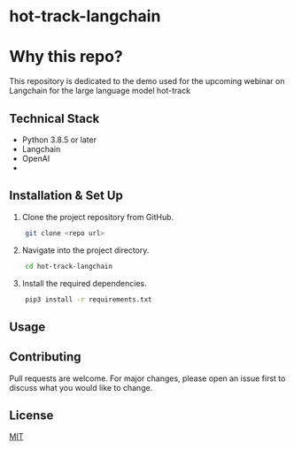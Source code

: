 # hot-track-langchain

# Why this repo?
This repository is dedicated to the demo used for the upcoming webinar on Langchain for the large language model hot-track  

## Technical Stack
- Python 3.8.5 or later
- Langchain
- OpenAI
- 

## Installation & Set Up
1. Clone the project repository from GitHub.
```bash
    git clone <repo url>
```
2. Navigate into the project directory.
```bash
    cd hot-track-langchain
```
3. Install the required dependencies.
```bash
    pip3 install -r requirements.txt
```

## Usage

## Contributing
Pull requests are welcome. For major changes, please open an issue first to discuss what you would like to change.

## License
[MIT](https://choosealicense.com/licenses/mit/)

